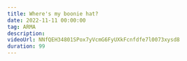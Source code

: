 ```yaml
---
title: Where's my boonie hat?
date: 2022-11-11 00:00:00
tag: ARMA
description:
videoUrl: NNfQEH34801SPox7yVcmG6FyUXkFcnfdfe7l0073xysd8
duration: 99
---
```

